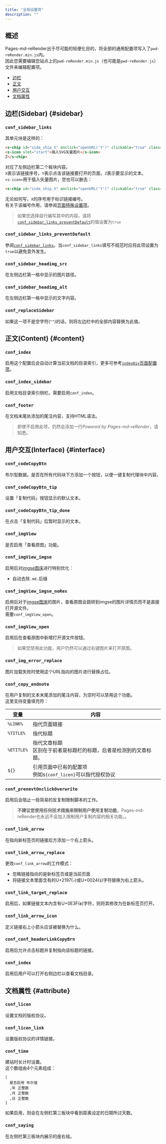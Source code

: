 ```yaml
---
title: "全局设置项"
description: ""
---
```


## 概述
Pages-md-reRender出于尽可能的轻便化目的，将全部的通用配置项写入了`pwd-reRender.min.js`内。<br>
因此您需要编辑您站点上的`pwd-reRender.min.js`（也可能是`pwd-reRender.js`）文件来编辑配置项。

- [边栏](#sidebar)
- [正文](#content)
- [用户交互](#interface)
- [文档属性](#attribute)

## 边栏(Sidebar) {#sidebar}
### `conf_sidebar_links`
其单元块是这样的：
```html
<s-chip id="side_ship_X" onclick="openURL('Y')" clickable="true" class="sidebar_btn">
<s-icon slot="start">插入SVG矢量图片</s-icon>
Z</s-chip>
```

对应了左侧边栏第二个板块内容。<br>
`X`表示该链接序号，`Y`表示点击该链接要打开的页面，`Z`表示要显示的文本。<br>
`<s-icon>`用于插入矢量图片，您也可以删去：
```html
<s-chip id="side_ship_X" onclick="openURL('Y')" clickable="true" class="sidebar_btn">Z</s-chip>
```

无论如何写，`X`的序号用于标识链接编号。<br>
有关于该编号作用，请参阅[页面特殊设置项](./page-conf)。<br>

> 如果您选择自行编写其中的内容，请将[`conf_sidebar_links_preventDefault`](conf_sidebar_links_preventDefault)的值设置为`true`

### `conf_sidebar_links_preventDefault`
参阅[`conf_sidebar_links`](#conf_sidebar_links)。当`conf_sidebar_links`填写不规范时应将此项设置为`true`以避免意外发生。
### `conf_sidebar_headimg_src`
在左侧边栏第一格中显示的图片路径。
### `conf_sidebar_headimg_alt`
在左侧边栏第一格中显示的文字内容。
### `conf_replaceSidebar`
如果这一项不是空字符(`""`)的话，则将左边栏中的全部内容替换为此值。

## 正文(Content) {#content}
### `conf_index`
启用这个配置后会自动计算当前文档的目录索引，更多可参考[`indexDiv`页面配置项](./page-conf#indexDiv)。
### `conf_index_sidebar`
启用文档目录索引侧栏。需要启用`conf_index`。
### `conf_footer`
在文档末尾处添加的尾注内容，支持HTML语法。

> 即使不启用此项，仍然会添加一行*Powered by Pages-md-reRender*，请知悉。

## 用户交互(Interface) {#interface}
### `conf_codeCopyBtn`
布尔型数据。是否在所有代码块下方添加一个按钮，以便一键复制代理块中内容。
### `conf_codeCopyBtn_tip`
设置「复制代码」按钮显示的默认文本。
### `conf_codeCopyBtn_tip_done`
在点击「复制代码」后暂时显示的文本。
### `conf_imgView`
是否启用「查看原图」功能。
### `conf_imgView_imgse`
启用后对[imgse图床](//imgse.com)进行特别优化：
* 自动去除`.md.`后缀

### `conf_imgView_imgse_noRes`
启用后对于[imgse图床](//imgse.com)的图片，查看原图会跳转到imgse的图片详情页而不是直接打开源文件。<br>
需要`conf_imgView_open`。
### `conf_imgView_open`
启用后在查看原图中新增打开源文件按钮。
> 如果您禁用此功能，用户仍然可以通过右键图片来打开原图。

### `conf_img_error_replace`
图片加载失败时使用这个URL指向的图片进行替换占位。
### `conf_copy_endnote`
在用户复制的文本末尾添加的尾注内容，为空时可以禁用这个功能。<br>
这里支持变量填充符：

| 变量 | 内容 |
|-|--|
| `%LINK%` | 指代页面链接|
| `%TITLE%` | 指代标题 |
| `%ETITLE%` | 指代文章标题<br>区别在于前者是标题栏的标题，后者是检测到的文章标题。 |
| `${}` | 引用页面中已有的配置项<br>例如`${conf_licen}`可以指代授权协议 |

### `conf_prenevtOnclickOverwrite`
启用后会阻止一些简易的反复制限制脚本的工作。

> **不建议您使用任何技术措施来限制用户使用复制功能**，Pages-md-reRender也永远不会加入限制用户复制内容的相关功能。。

### `conf_link_arrow`
在指向新标签页的链接后方添加一个右上箭头。
### `conf_link_arrow_replace`
更改`conf_link_arrow`的工作模式：
* 忽略链接指向的是新标签页或是当前页面
* 将链接文本里面含有的U+2197(`↗`)或U+0024(`$`)字符替换为右上箭头。

### `conf_link_target_replace`
启用后，如果链接文本内含有U+0E3F(`฿`)字符，则将其修改为在新标签页打开。
### `conf_link_arrow_icon`
定义链接右上小箭头应该被替换为什么。
### `conf_conf_headerLinkCopyBrn`
启用后允许点击标题并复制指向该标题的链接。
### `conf_index`
启用后用户可以打开右侧边栏以查看文档目录。

## 文档属性 {#attribute}
### `conf_licen`
设置文档的版权协议。
### `conf_licen_link`
设置版权协议的详情链接。
### `conf_time`
建站时长计时设置。<br>
这个数组由4个元素组成：

```text
[
  是否启用 布尔值
  ,年 正整数
  ,月 正整数
  ,日 正整数
]
```

如果启用，则会在左侧栏第三板块中看到距离设定的日期所过天数。
### `conf_saying`
在左侧栏第三板块内展示的座右铭。

<script src="https://unpkg.com/sober@0.4.2/dist/sober.min.js"></script><script src="https://kdxiaoyi.top/Pages-md-reRender/res/pmdrr.js"></script>